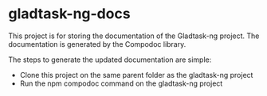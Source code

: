 # gladtask-ng-docs

This project is for storing the documentation of the Gladtask-ng project. The documentation is generated by the Compodoc library.

The steps to generate the updated documentation are simple:
- Clone this project on the same parent folder as the gladtask-ng project
- Run the npm compodoc command on the gladtask-ng project
